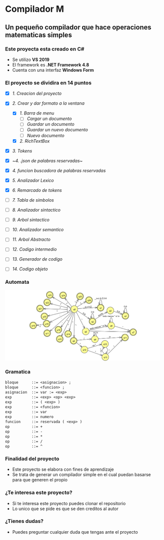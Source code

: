 # Compilador M
## Un pequeño compilador que hace operaciones matematicas simples



### Este proyecta esta creado en C#
- Se utilizo **VS 2019**
- El framework es **.NET Framework 4.8**
- Cuenta con una interfaz **Windows Form**

### El proyecto se dividira en 14 puntos
- [x] *1. Creacion del proyecto*
- [x] *2. Crear y dar formato a la ventana*
     - [x] *1. Barra de menu*
       - [ ] *Cargar un documento*
       - [ ] *Guardar un documento*
       - [ ] *Guardar un nuevo documento*
       - [ ] *Nuevo documento*
     - [x] *2. RichTextBox*
- [x] *3. Tokens*
- [x] ~*4. .json de palabras reservadas*~
- [x] *4. funcion buscadora de palabras reservadas*
- [x] *5. Analizador Lexico*
- [x] *6. Remarcado de tokens*
- [ ] *7. Tabla de simbolos*
- [ ] *8. Analizador sintactico*
- [ ] *9. Arbol sintactico*
- [ ] *10. Analizador semantico*
- [ ] *11. Arbol Abstracto*
- [ ] *12. Codigo intermedio*
- [ ] *13. Generador de codigo*
- [ ] *14. Codigo objeto*



### Automata
![Alt text](automata/lexico.png "Automata") 

### Gramatica
```
bloque      ::= <asignacion> ;
bloque      ::= <funcion> ;
asignacion  ::= var := <exp>
exp         ::= <exp> <op> <exp> 
exp         ::= ( <exp> ) 
exp         ::= <funcion> 
exp         ::= var
exp         ::= numero 
funcion     ::= reservada ( <exp> )
op          ::= + 
op          ::= - 
op          ::= * 
op          ::= / 
op          ::= ^
```

### Finalidad del proyecto
- Este proyecto se elabora con fines de aprendizaje
- Se trata de generar un compilador simple en el cual puedan basarse para que generen el propio

### ¿Te interesa este proyecto?
- Si te interesa este proyecto puedes clonar el repositorio
- Lo unico que se pide es que se den creditos al autor


### ¿Tienes dudas?
- Puedes preguntar cualquier duda que tengas ante el proyecto
